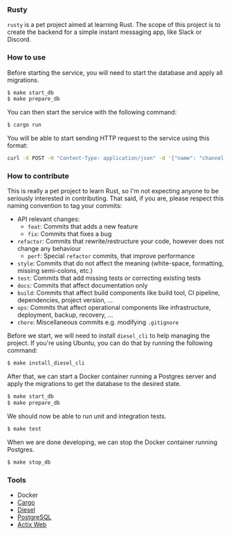 ### Rusty 

`rusty` is a pet project aimed at learning Rust. The scope of this project is to create the backend for a simple instant messaging app, like Slack or Discord.

### How to use

Before starting the service, you will need to start the database and apply all migrations.

```bash
$ make start_db
$ make prepare_db
```

You can then start the service with the following command:

```bash
$ cargo run
```

You will be able to start sending HTTP request to the service using this format:

```bash
curl -X POST -H "Content-Type: application/json" -d '{"name": "channel name", "description": "test channel"}' http://127.0.0.1:8080/channel
```

### How to contribute

This is really a pet project to learn Rust, so I'm not expecting anyone to be seriously interested in contributing. That said, if you are, please respect this naming convention to tag your commits:

* API relevant changes:
    * `feat`: Commits that adds a new feature
    * `fix`: Commits that fixes a bug
* `refactor`: Commits that rewrite/restructure your code, however does not change any behaviour
    * `perf`: Special `refactor` commits, that improve performance
* `style`: Commits that do not affect the meaning (white-space, formatting, missing semi-colons, etc.)
* `test`: Commits that add missing tests or correcting existing tests
* `docs`: Commits that affect documentation only
* `build`: Commits that affect build components like build tool, CI pipeline, dependencies, project version, ...
* `ops`: Commits that affect operational components like infrastructure, deployment, backup, recovery, ...
* `chore`: Miscellaneous commits e.g. modifying `.gitignore`

Before we start, we will need to install `diesel_cli` to help managing the project. If you're using Ubuntu, you can do that by running the following command:

```bash
$ make install_diesel_cli
```

After that, we can start a Docker container running a Postgres server and apply the migrations to get the database to the desired state.

```bash
$ make start_db
$ make prepare_db
```

We should now be able to run unit and integration tests.

```bash
$ make test
```

When we are done developing, we can stop the Docker container running Postgres.

```bash
$ make stop_db
```

### Tools

- Docker
- [Cargo](https://github.com/rust-lang/cargo)
- [Diesel](https://github.com/diesel-rs/diesel)
- [PostgreSQL](https://github.com/postgres/postgres)
- [Actix Web](https://github.com/actix/actix-web)

